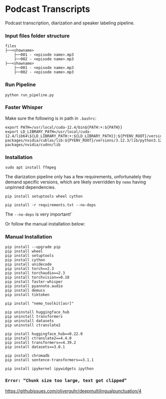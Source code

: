 # Podcast Transcripts

Podcast transcription, diarization and speaker labeling pipeline.

### Input files folder structure
```
files
├──<showname>
    ├──001 - <episode name>.mp3
    ├──002 - <episode name>.mp3
├──<showname>
    ├──001 - <episode name>.mp3
    ├──002 - <episode name>.mp3
```

### Run Pipeline
```
python run_pipeline.py
```

### Faster Whisper

Make sure the following is in path in `.bashrc`:

```
export PATH=/usr/local/cuda-12.4/bin${PATH:+:${PATH}}
export LD_LIBRARY_PATH=/usr/local/cuda-12.4/lib64\${LD_LIBRARY_PATH:+:${LD_LIBRARY_PATH}}:${PYENV_ROOT}/versions/3.12.3/lib/python3.12/site-packages/nvidia/cublas/lib:${PYENV_ROOT}/versions/3.12.3/lib/python3.12/site-packages/nvidia/cudnn/lib
```

### Installation

```
sudo apt install ffmpeg
```

The diarization pipeline only has a few requirements, unfortunately they demand specific versions, which are likely overridden by `nemo` having unpinned dependencies.

```
pip install setuptools wheel cython

pip install -r requirements.txt --no-deps
```

The `--no-deps` is very important!`

Or follow the manual installation below:

### Manual Installation

```
pip install --upgrade pip
pip install wheel
pip install setuptools
pip install cython
pip install unidecode
pip install torch==2.3
pip install torchaudio==2.3
pip install torchvision==0.18
pip install faster-whisper
pip install pyannote.audio
pip install demucs
pip install tiktoken

pip install "nemo_toolkit[asr]"

pip uninstall huggingface_hub
pip uninstall transformers
pip uninstall datasets
pip uninstall ctranslate2

pip install huggingface_hub==0.22.0
pip install ctranslate2==4.4.0
pip install transformers==4.39.2
pip install datasets==3.0.1

pip install chromadb
pip install sentence-transformers==3.1.1

pip install ipykernel ipywidgets ipython
```

### `Error: “Chunk size too large, text got clipped”`

https://githubissues.com/oliverguhr/deepmultilingualpunctuation/4
